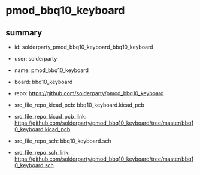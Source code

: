 # pmod_bbq10_keyboard
 
## summary 
* id: solderparty_pmod_bbq10_keyboard_bbq10_keyboard
* user: solderparty
* name: pmod_bbq10_keyboard
* board: bbq10_keyboard
* repo: https://github.com/solderparty/pmod_bbq10_keyboard
* src_file_repo_kicad_pcb: bbq10_keyboard.kicad_pcb
* src_file_repo_kicad_pcb_link: https://github.com/solderparty/pmod_bbq10_keyboard/tree/master/bbq10_keyboard.kicad_pcb


* src_file_repo_sch: bbq10_keyboard.sch
* src_file_repo_sch_link: https://github.com/solderparty/pmod_bbq10_keyboard/tree/master/bbq10_keyboard.sch




